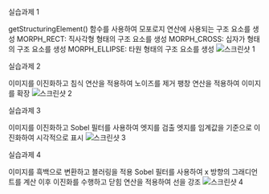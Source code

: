 실습과제 1

getStructuringElement() 함수를 사용하여 모포로지 연산에 사용되는 구조 요소를 생성
MORPH_RECT: 직사각형 형태의 구조 요소를 생성
MORPH_CROSS: 십자가 형태의 구조 요소를 생성
MORPH_ELLIPSE: 타원 형태의 구조 요소를 생성
![스크린샷 1](https://github.com/HSH0503/opencv_ch11/assets/169266182/5a093d48-ee46-4b18-956a-febbf158d6ba)

실습과제 2

이미지를 이진화하고 침식 연산을 적용하여 노이즈를 제거
팽창 연산을 적용하여 이미지를 확장
![스크린샷 2](https://github.com/HSH0503/opencv_ch11/assets/169266182/d944a6d5-07d4-4778-ac9c-4d03e040ea32)

실습과제 3

이미지를 이진화하고 Sobel 필터를 사용하여 엣지를 검출
엣지를 임계값을 기준으로 이진화하여 시각적으로 표시
![스크린샷 3](https://github.com/HSH0503/opencv_ch11/assets/169266182/110f3cc5-ef73-45fb-bdad-985d35dfcb41)

실습과제 4

이미지를 흑백으로 변환하고 블러링을 적용
Sobel 필터를 사용하여 x 방향의 그래디언트를 계산
이후 이진화를 수행하고 닫힘 연산을 적용하여 선을 강조
![스크린샷 4](https://github.com/HSH0503/opencv_ch11/assets/169266182/b94c2871-2f2b-4650-ac1e-3f0e2d6e7c1c)
